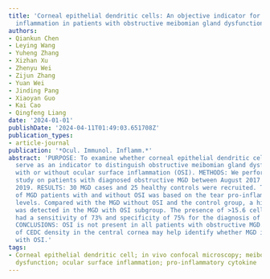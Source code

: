 ```yaml
---
title: 'Corneal epithelial dendritic cells: An objective indicator for ocular surface
  inflammation in patients with obstructive meibomian gland dysfunction?'
authors:
- Qiankun Chen
- Leying Wang
- Yuheng Zhang
- Xizhan Xu
- Zhenyu Wei
- Zijun Zhang
- Yuan Wei
- Jinding Pang
- Xiaoyan Guo
- Kai Cao
- Qingfeng Liang
date: '2024-01-01'
publishDate: '2024-04-11T01:49:03.651708Z'
publication_types:
- article-journal
publication: '*Ocul. Immunol. Inflamm.*'
abstract: 'PURPOSE: To examine whether corneal epithelial dendritic cells (CEDC) could
  serve as an indicator to distinguish obstructive meibomian gland dysfunction (MGD)
  with or without ocular surface inflammation (OSI). METHODS: We performed a case-control
  study on patients with diagnosed obstructive MGD between August 2017 and November
  2019. RESULTS: 30 MGD cases and 25 healthy controls were recruited. The classification
  of MGD patients with and without OSI was based on the tear pro-inflammatory cytokine
  levels. Compared with the MGD without OSI and the control group, a higher CEDC density
  was detected in the MGD with OSI subgroup. The presence of >15.6 cells/mm2 CEDC
  had a sensitivity of 73% and specificity of 75% for the diagnosis of MGD with OSI.
  CONCLUSIONS: OSI is not present in all patients with obstructive MGD. Evaluation
  of CEDC density in the central cornea may help identify whether MGD is concomitant
  with OSI.'
tags:
- Corneal epithelial dendritic cell; in vivo confocal microscopy; meibomian gland
  dysfunction; ocular surface inflammation; pro-inflammatory cytokine
---
```

